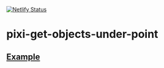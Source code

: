 [![Netlify Status](https://api.netlify.com/api/v1/badges/14e7ef42-5c90-44c8-a7ec-0b6e20c59735/deploy-status)](https://pixi-get-objects-under-point.netlify.com)

# pixi-get-objects-under-point

## [Example](https://pixi-get-objects-under-point.netlify.com)

